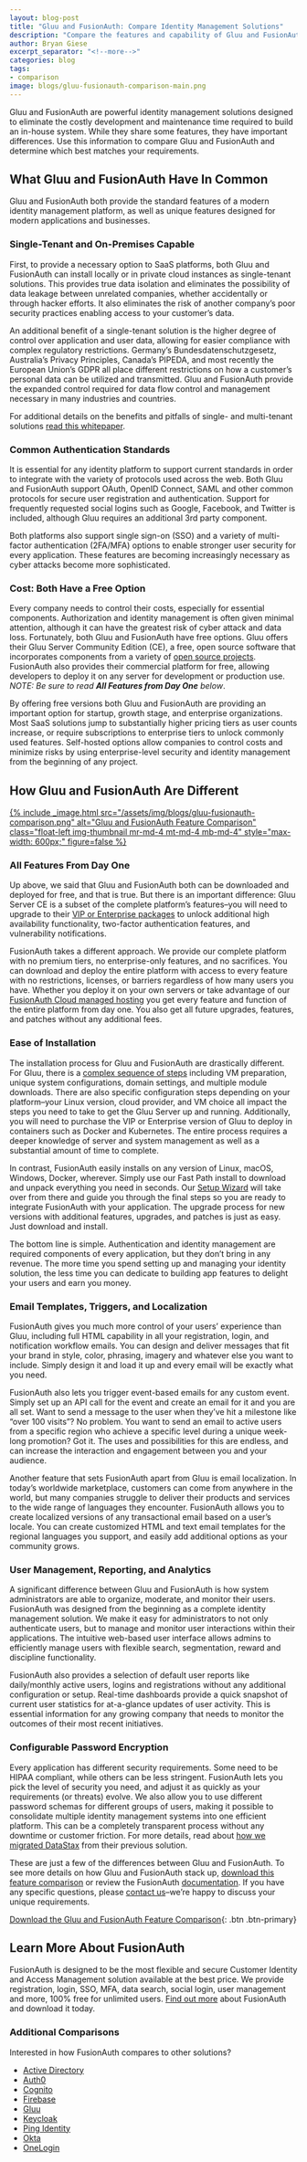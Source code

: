 ```yaml
---
layout: blog-post
title: "Gluu and FusionAuth: Compare Identity Management Solutions"
description: "Compare the features and capability of Gluu and FusionAuth Identity Management Solutions"
author: Bryan Giese
excerpt_separator: "<!--more-->"
categories: blog
tags:
- comparison
image: blogs/gluu-fusionauth-comparison-main.png
---
```


Gluu and FusionAuth are powerful identity management solutions designed to eliminate the costly development and maintenance time required to build an in-house system. While they share some features, they have important differences. Use this information to compare Gluu and FusionAuth and determine which best matches your requirements.

<!--more-->

## What Gluu and FusionAuth Have In Common

Gluu and FusionAuth both provide the standard features of a modern identity management platform, as well as unique features designed for modern applications and businesses.

### Single-Tenant and On-Premises Capable
First, to provide a necessary option to SaaS platforms, both Gluu and FusionAuth can install locally or in private cloud instances as single-tenant solutions. This provides true data isolation and eliminates the possibility of data leakage between unrelated companies, whether accidentally or through hacker efforts. It also eliminates the risk of another company’s poor security practices enabling access to your customer’s data.

An additional benefit of a single-tenant solution is the higher degree of control over application and user data, allowing for easier compliance with complex regulatory restrictions. Germany’s Bundesdatenschutzgesetz, Australia’s Privacy Principles, Canada’s PIPEDA, and most recently the European Union’s GDPR all place different restrictions on how a customer’s personal data can be utilized and transmitted. Gluu and FusionAuth provide the expanded control required for data flow control and management necessary in many industries and countries.

For additional details on the benefits and pitfalls of single- and multi-tenant solutions [read this whitepaper](/blog/2018/12/03/single-tenant-vs-multi-tenant).

### Common Authentication Standards
It is essential for any identity platform to support current standards in order to integrate with the variety of protocols used across the web. Both Gluu and FusionAuth support OAuth, OpenID Connect, SAML and other common protocols for secure user registration and authentication. Support for frequently requested social logins such as Google, Facebook, and Twitter is included, although Gluu requires an additional 3rd party component.

Both platforms also support single sign-on (SSO) and a variety of multi-factor authentication (2FA/MFA) options to enable stronger user security for every application. These features are becoming increasingly necessary as cyber attacks become more sophisticated.

### Cost: Both Have a Free Option
Every company needs to control their costs, especially for essential components. Authorization and identity management is often given minimal attention, although it can have the greatest risk of cyber attack and data loss. Fortunately, both Gluu and FusionAuth have free options. Gluu offers their Gluu Server Community Edition (CE), a free, open source software that incorporates components from a variety of [open source projects](https://gluu.org/docs/ce/#license "Jump to Gluu site"). FusionAuth also provides their commercial platform for free, allowing developers to deploy it on any server for development or production use. _NOTE: Be sure to read **All Features from Day One** below_.

By offering free versions both Gluu and FusionAuth are providing an important option for startup, growth stage, and enterprise organizations. Most SaaS solutions jump to substantially higher pricing tiers as user counts increase, or require subscriptions to enterprise tiers to unlock commonly used features. Self-hosted options allow companies to control costs and minimize risks by using enterprise-level security and identity management from the beginning of any project.

## How Gluu and FusionAuth Are Different

[{% include _image.html src="/assets/img/blogs/gluu-fusionauth-comparison.png" alt="Gluu and FusionAuth Feature Comparison" class="float-left img-thumbnail mr-md-4 mt-md-4 mb-md-4" style="max-width: 600px;" figure=false %}](/resources/fusionauth-vs-gluu.pdf "Download the Gluu and FusionAuth Feature Comparison")

### All Features From Day One
Up above, we said that Gluu and FusionAuth both can be downloaded and deployed for free, and that is true. But there is an important difference: Gluu Server CE is a subset of the complete platform’s features–you will need to upgrade to their [VIP or Enterprise packages](https://www.gluu.org/pricing#vip "Jump to Gluu site") to unlock additional high availability functionality, two-factor authentication features, and vulnerability notifications.

FusionAuth takes a different approach. We provide our complete platform with no premium tiers, no enterprise-only features, and no sacrifices. You can download and deploy the entire platform with access to every feature with no restrictions, licenses, or barriers regardless of how many users you have. Whether you deploy it on your own servers or take advantage of our [FusionAuth Cloud managed hosting](/pricing/) you get every feature and function of the entire platform from day one. You also get all future upgrades, features, and patches without any additional fees.

### Ease of Installation
The installation process for Gluu and FusionAuth are drastically different. For Gluu, there is a [complex sequence of steps](https://gluu.org/docs/ce/installation-guide/ "Jump to Gluu site") including VM preparation, unique system configurations, domain settings, and multiple module downloads. There are also specific configuration steps depending on your platform–your Linux version, cloud provider, and VM choice all impact the steps you need to take to get the Gluu Server up and running. Additionally, you will need to purchase the VIP or Enterprise version of Gluu to deploy in containers such as Docker and Kubernetes. The entire process requires a deeper knowledge of server and system management as well as a substantial amount of time to complete.

In contrast, FusionAuth easily installs on any version of Linux, macOS, Windows, Docker, wherever. Simply use our Fast Path install to download and unpack everything you need in seconds. Our [Setup Wizard](/blog/2019/02/05/using-the-setup-wizard) will take over from there and guide you through the final steps so you are ready to integrate FusionAuth with your application. The upgrade process for new versions with additional features, upgrades, and patches is just as easy. Just download and install.

The bottom line is simple. Authentication and identity management are required components of every application, but they don’t bring in any revenue. The more time you spend setting up and managing your identity solution, the less time you can dedicate to building app features to delight your users and earn you money.

### Email Templates, Triggers, and Localization
FusionAuth gives you much more control of your users’ experience than Gluu, including full HTML capability in all your registration, login, and notification workflow emails. You can design and deliver messages that fit your brand in style, color, phrasing, imagery and whatever else you want to include. Simply design it and load it up and every email will be exactly what you need.

FusionAuth also lets you trigger event-based emails for any custom event. Simply set up an API call for the event and create an email for it and you are all set. Want to send a message to the user when they’ve hit a milestone like “over 100 visits”? No problem. You want to send an email to active users from a specific region who achieve a specific level during a unique week-long promotion? Got it. The uses and possibilities for this are endless, and can increase the interaction and engagement between you and your audience.

Another feature that sets FusionAuth apart from Gluu is email localization. In today’s worldwide marketplace, customers can come from anywhere in the world, but many companies struggle to deliver their products and services to the wide range of languages they encounter. FusionAuth allows you to create localized versions of any transactional email based on a user’s locale. You can create customized HTML and text email templates for the regional languages you support, and easily add additional options as your community grows.

### User Management, Reporting, and Analytics
A significant difference between Gluu and FusionAuth is how system administrators are able to organize, moderate, and monitor their users. FusionAuth was designed from the beginning as a complete identity management solution. We make it easy for administrators to not only authenticate users, but to manage and monitor user interactions within their applications. The intuitive web-based user interface allows admins to efficiently manage users with flexible search, segmentation, reward and discipline functionality.

FusionAuth also provides a selection of default user reports like daily/monthly active users, logins and registrations without any additional configuration or setup. Real-time dashboards provide a quick snapshot of current user statistics for at-a-glance updates of user activity. This is essential information for any growing company that needs to monitor the outcomes of their most recent initiatives.

### Configurable Password Encryption
Every application has different security requirements. Some need to be HIPAA compliant, while others can be less stringent. FusionAuth lets you pick the level of security you need, and adjust it as quickly as your requirements (or threats) evolve. We also allow you to use different password schemas for different groups of users, making it possible to consolidate multiple identity management systems into one efficient platform. This can be a completely transparent process without any downtime or customer friction. For more details, read about [how we migrated DataStax](/resources/datastax-case-study.pdf) from their previous solution.

These are just a few of the differences between Gluu and FusionAuth. To see more details on how Gluu and FusionAuth stack up, [download this feature comparison](/resources/fusionauth-vs-gluu.pdf "Gluu and FusionAuth Feature Comparison") or review the FusionAuth [documentation](/docs). If you have any specific questions, please [contact us](/contact "Contact Us")–we’re happy to discuss your unique requirements.

[Download the Gluu and FusionAuth Feature Comparison](/resources/fusionauth-vs-gluu.pdf "Gluu and FusionAuth Feature Comparison"){: .btn .btn-primary}

## Learn More About FusionAuth
FusionAuth is designed to be the most flexible and secure Customer Identity and Access Management solution available at the best price. We provide registration, login, SSO, MFA, data search, social login, user management and more, 100% free for unlimited users. [Find out more](/ "FusionAuth Home") about FusionAuth and download it today.

### Additional Comparisons

Interested in how FusionAuth compares to other solutions?
- [Active Directory](/blog/2018/09/14/active-directory-and-passport-ciam-comparison "Active Directory and FusionAuth")
- [Auth0](/blog/2018/10/19/auth0-and-fusionauth-a-tale-of-two-solutions "Auth0 and FusionAuth")
- [Cognito](/blog/2018/09/18/amazon-cognito-and-fusionauth-comparison "Amazon Cognito and FusionAuth")
- [Firebase](/blog/2018/10/02/firebase-and-fusionauth-ciam-comparison "Firebase and FusionAuth")
- [Gluu](/blog/2019/07/12/gluu-fusionauth-compare-identity-management "Gluu and FusionAuth")
- [Keycloak](/blog/2019/03/06/keycloak-fusionauth-comparison "Keycloak and FusionAuth")
- [Ping Identity](/blog/2018/10/08/quick-comparison-ping-identity-and-fusionauth "Ping Identity and FusionAuth")
- [Okta](/blog/2018/10/16/8-things-to-know-about-okta-and-fusionauth "Okta and FusionAuth")
- [OneLogin](/blog/2018/10/12/onelogin-and-fusionauth "OneLogin and FusionAuth")
